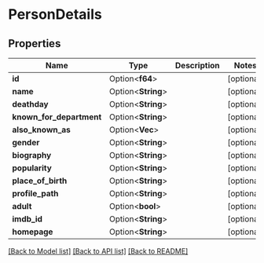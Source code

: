 # PersonDetails

## Properties

Name | Type | Description | Notes
------------ | ------------- | ------------- | -------------
**id** | Option<**f64**> |  | [optional]
**name** | Option<**String**> |  | [optional]
**deathday** | Option<**String**> |  | [optional]
**known_for_department** | Option<**String**> |  | [optional]
**also_known_as** | Option<**Vec<String>**> |  | [optional]
**gender** | Option<**String**> |  | [optional]
**biography** | Option<**String**> |  | [optional]
**popularity** | Option<**String**> |  | [optional]
**place_of_birth** | Option<**String**> |  | [optional]
**profile_path** | Option<**String**> |  | [optional]
**adult** | Option<**bool**> |  | [optional]
**imdb_id** | Option<**String**> |  | [optional]
**homepage** | Option<**String**> |  | [optional]

[[Back to Model list]](../README.md#documentation-for-models) [[Back to API list]](../README.md#documentation-for-api-endpoints) [[Back to README]](../README.md)


